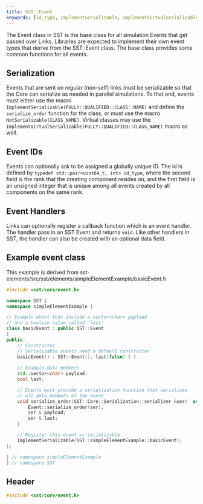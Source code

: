 ```yaml
---
title: SST::Event
keywords: [id_type, ImplementSerializable, ImplementVirtualSerializable, NotSerializable]
---
```


The Event class in SST is the base class for all simulation Events that get passed over Links. Libraries are expected to implement their own event types that derive from the SST::Event class. The base class provides some common functions for all events.

## Serialization
Events that are sent on regular (non-self) links must be serializable so that the Core can serialize as needed
in parallel simulations. To that end, events must either use the macro 
`ImplementSerializable(FULLY::QUALIFIED::CLASS::NAME)` and define the `serialize_order` function for the class, 
or must use the macro `NotSerializable(CLASS_NAME)`. Virtual classes may use the `ImplementVirtualSerializable(FULLY::QUALIFIED::CLASS_NAME)` macro as well.

## Event IDs
Events can optionally ask to be assigned a globally unique ID. The id is defined by `typedef std::pair<uint64_t, int> id_type`, where the second field is the rank that the creating component resides on, and the first field is an unsigned integer that is unique among all events created by all components on the same rank.

## Event Handlers
Links can optionally register a callback function which is an event handler. The handler pass in an SST Event and returns `void`. Like other handlers in SST, the handler can also be created with an optional data field.

## Example event class 
This example is derived from sst-elements/src/sst/elements/simpleElementExample/basicEvent.h

```cpp
#include <sst/core/event.h>

namespace SST {
namespace simpleElementExample {

// Example event that include a vector<char> payload 
// and a boolean value called 'last'
class basicEvent : public SST::Event
{
public:
    // Constructor
    // Serializable events need a default constructor
    basicEvent() : SST::Event(), last(false) { }
    
    // Example data members
    std::vector<char> payload;
    bool last;

    // Events must provide a serialization function that serializes
    // all data members of the event
    void serialize_order(SST::Core::Serialization::serializer &ser)  override {
        Event::serialize_order(ser);
        ser & payload;
        ser & last;
    }

    // Register this event as serializable
    ImplementSerializable(SST::simpleElementExample::basicEvent);
};

} // namespace simpleElementExample
} // namespace SST

```

## Header
```cpp
#include <sst/core/event.h> 
```